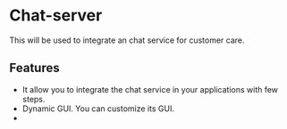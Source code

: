 # Chat-server
This will be used to integrate an chat service for customer care.

## Features
- It allow you to integrate the chat service in your applications with few steps.
- Dynamic GUI. You can customize its GUI.
- 
